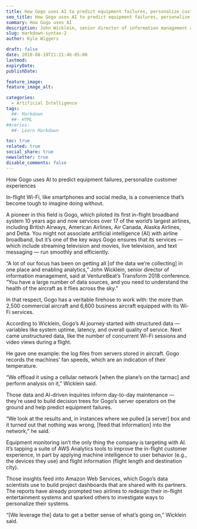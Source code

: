 ```yaml
---
title: How Gogo uses AI to predict equipment failures, personalize customer experiences
seo_title: How Gogo uses AI to predict equipment failures, personalize customer experiences
summary: How Gogo uses AI
description: John Wicklein, senior director of information management at Gogo, spoke at VentureBeat’s Transform 2018 summit about AI’s role in-flight systems maintenance.
slug: markdown-syntax-2
author: Kyle Wiggers

draft: false
date: 2018-08-19T21:21:46-05:00
lastmod: 
expiryDate: 
publishDate: 

feature_image: 
feature_image_alt: 

categories:
  - Artificial Intelligence
tags:
  ##- Markdown
  ##- HTML
##series: 
  ##- Learn Markdown

toc: true
related: true
social_share: true
newsletter: true
disable_comments: false
---
```


How Gogo uses AI to predict equipment failures, personalize customer experiences

In-flight Wi-Fi, like smartphones and social media, is a convenience that’s become tough to imagine doing without.

A pioneer in this field is Gogo, which piloted its first in-flight broadband system 10 years ago and now services over 17 of the world’s largest airlines, including British Airways, American Airlines, Air Canada, Alaska Airlines, and Delta. You might not associate artificial intelligence (AI) with airline broadband, but it’s one of the key ways Gogo ensures that its services — which include streaming television and movies, live television, and text messaging — run smoothly and efficiently.

“A lot of our focus has been on getting all [of the data we’re collecting] in one place and enabling analytics,” John Wicklein, senior director of information management, said at VentureBeat’s Transform 2018 conference. “You have a large number of data sources, and you need to understand the health of the aircraft as it flies across the sky.”

In that respect, Gogo has a veritable firehose to work with: the more than 2,500 commercial aircraft and 6,600 business aircraft equipped with its Wi-Fi services.

According to Wicklein, Gogo’s AI journey started with structured data — variables like system uptime, latency, and overall quality of service. Next came unstructured data, like the number of concurrent Wi-Fi sessions and video views during a flight.

He gave one example: the log files from servers stored in aircraft. Gogo records the machines’ fan speeds, which are an indication of their temperature.

“We offload it using a cellular network [when the plane’s on the tarmac] and perform analysis on it,” Wicklein said.

Those data and AI-driven inquiries inform day-to-day maintenance — they’re used to build decision trees for Gogo’s server operators on the ground and help predict equipment failures.

“We look at the results and, in instances where we pulled [a server] box and it turned out that nothing was wrong, [feed that information] into the network,” he said.

Equipment monitoring isn’t the only thing the company is targeting with AI. It’s tapping a suite of AWS Analytics tools to improve the in-flight customer experience, in part by applying machine intelligence to user behavior (e.g., the devices they use) and flight information (flight length and destination city).

Those insights feed into Amazon Web Services, which Gogo’s data scientists use to build project dashboards that are shared with its partners. The reports have already prompted two airlines to redesign their in-flight entertainment systems and sparked others to investigate ways to personalize their systems.

“[We leverage the] data to get a better sense of what’s going on,” Wicklein said.

